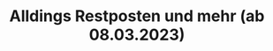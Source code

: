 ---
title: "Alldings Restposten und mehr (ab 08.03.2023)"
url: /luedenscheid/alldings-restposten-und-mehr-ab-08-03-2023/
shop: Gebrauchtwaren
---